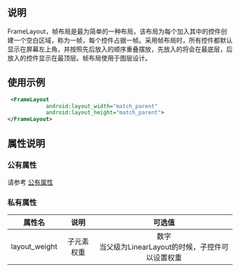 ## 说明
FrameLayout，帧布局是最为简单的一种布局，该布局为每个加入其中的控件创建一个空白区域，称为一帧，每个控件占据一帧。采用帧布局时，所有控件都默认显示在屏幕左上角，并按照先后放入的顺序重叠摆放，先放入的将会在最底层，后放入的控件显示在最顶层。帧布局使用于图层设计。

## 使用示例
```xml
 <FrameLayout
            android:layout_width="match_parent"
            android:layout_height="match_parent">
</FrameLayout>
```

## 属性说明

### 公有属性
请参考 [公有属性](/zh-cn/funcs/ui-native-view.md#公有属性)

### 私有属性

| 属性名 | 说明 | 可选值 |
| :------: | :------: | :------: |
| layout_weight | 子元素权重 | 数字<br/>当父级为LinearLayout的时候，子控件可以设置权重|
